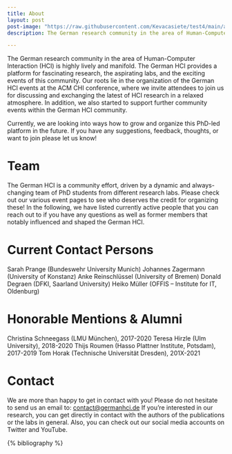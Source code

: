 ```yaml
---
title: About
layout: post
post-image: "https://raw.githubusercontent.com/Kevacasiete/test4/main/assets/images/ab.png"
description: The German research community in the area of Human-Computer Interaction (HCI) is highly lively and manifold. 

---
```


The German research community in the area of Human-Computer Interaction (HCI) is highly lively and manifold. The German HCI provides a platform for fascinating research, the aspirating labs, and the exciting events of this community. Our roots lie in the organization of the German HCI events at the ACM CHI conference, where we invite attendees to join us for discussing and exchanging the latest of HCI research in a relaxed atmosphere. In addition, we also started to support further community events within the German HCI community.

Currently, we are looking into ways how to grow and organize this PhD-led platform in the future. If you have any suggestions, feedback, thoughts, or want to join please let us know!
# Team
The German HCI is a community effort, driven by a dynamic and always-changing team of PhD students from different research labs. Please check out our various event pages to see who deserves the credit for organizing these!
In the following, we have listed currently active people that you can reach out to if you have any questions as well as former members that notably influenced and shaped the German HCI.

# Current Contact Persons
Sarah Prange (Bundeswehr University Munich)
Johannes Zagermann (University of Konstanz)
Anke Reinschlüssel (University of Bremen)
Donald Degraen (DFKI, Saarland University)
Heiko Müller (OFFIS – Institute for IT, Oldenburg)

# Honorable Mentions & Alumni
Christina Schneegass (LMU München), 2017-2020
Teresa Hirzle (Ulm University), 2018-2020
Thijs Roumen (Hasso Plattner Institute, Potsdam), 2017-2019
Tom Horak (Technische Universität Dresden), 201X-2021

# Contact
We are more than happy to get in contact with you! Please do not hesitate to send us an email to:
contact@germanhci.de
If you’re interested in our research, you can get directly in contact with the authors of the publications or the labs in general. Also, you can check out our social media accounts on Twitter and YouTube.

{% bibliography %}
